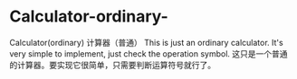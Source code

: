 # Calculator-ordinary-
Calculator(ordinary)
计算器（普通）
This is just an ordinary calculator. It's very simple to implement, just check the operation symbol.
这只是一个普通的计算器。要实现它很简单，只需要判断运算符号就行了。

